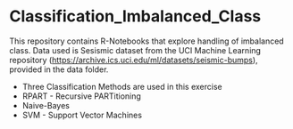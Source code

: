 # Classification_Imbalanced_Class

This repository contains R-Notebooks that explore handling of imbalanced class.
Data used is Sesismic dataset from the UCI Machine Learning repository (https://archive.ics.uci.edu/ml/datasets/seismic-bumps), provided in the data folder.

* Three Classification Methods are used in this exercise
 * RPART  - Recursive PARTitioning
 * Naive-Bayes
 * SVM - Support Vector Machines



